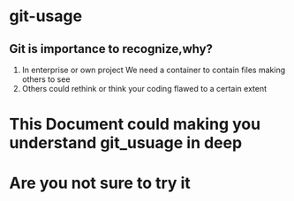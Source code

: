 # git-usage

## Git is importance to recognize,why?
1. In enterprise or own project We need a container to contain files making others to see
2. Others could rethink or think your coding flawed to a certain extent

# This Document could making you understand git_usuage in deep

# Are you not sure to try it
